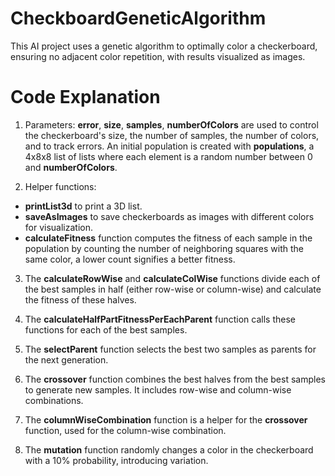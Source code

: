 # CheckboardGeneticAlgorithm
This AI project uses a genetic algorithm to optimally color a checkerboard, ensuring no adjacent color repetition, with results visualized as images.

# Code Explanation

1. Parameters: <b>error</b>, <b>size</b>, <b>samples</b>, <b>numberOfColors</b> are used to control the checkerboard's size, the number of samples, the number of colors, and to track errors. An initial population is created with <b>populations</b>, a 4x8x8 list of lists where each element is a random number between 0 and <b>numberOfColors</b>.

2. Helper functions:
<ul>
  <li> <b>printList3d</b> to print a 3D list.</li>
  <li><b>saveAsImages</b> to save checkerboards as images with different colors for visualization.</li>
  <li><b>calculateFitness</b> function computes the fitness of each sample in the population by counting the number of neighboring squares with the same color, a lower count signifies a better fitness.</li>
</ul>

3. The <b>calculateRowWise</b> and <b>calculateColWise</b> functions divide each of the best samples in half (either row-wise or column-wise) and calculate the fitness of these halves.

4. The <b>calculateHalfPartFitnessPerEachParent</b> function calls these functions for each of the best samples.

5. The <b>selectParent</b> function selects the best two samples as parents for the next generation.

6. The <b>crossover</b> function combines the best halves from the best samples to generate new samples. It includes row-wise and column-wise combinations.

7. The <b>columnWiseCombination</b> function is a helper for the <b>crossover</b> function, used for the column-wise combination.

8. The <b>mutation</b> function randomly changes a color in the checkerboard with a 10% probability, introducing variation.


